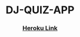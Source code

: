 <h1 align="center">DJ-QUIZ-APP</h1>
<div align="center">
  <h3>
    <a href="https://dj-proj-quizapp-backend.herokuapp.com/">
      Heroku Link
    </a>
  </h3>
</div>